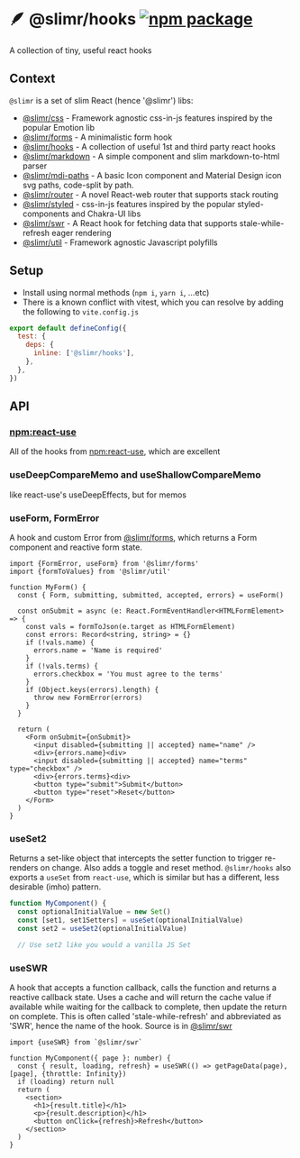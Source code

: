 # 🪶 @slimr/hooks [![npm package](https://img.shields.io/npm/v/@slimr/hooks.svg?style=flat-square)](https://npmjs.org/package/@slimr/hooks)

A collection of tiny, useful react hooks

## Context

`@slimr` is a set of slim React (hence '@slimr') libs:

- [@slimr/css](https://www.npmjs.com/package/@slimr/css) - Framework agnostic css-in-js features inspired by the popular Emotion lib
- [@slimr/forms](https://www.npmjs.com/package/@slimr/forms) - A minimalistic form hook
- [@slimr/hooks](https://www.npmjs.com/package/@slimr/hooks) - A collection of useful 1st and third party react hooks
- [@slimr/markdown](https://www.npmjs.com/package/@slimr/markdown) - A simple component and slim markdown-to-html parser
- [@slimr/mdi-paths](https://www.npmjs.com/package/@slimr/mdi-paths) - A basic Icon component and Material Design icon svg paths, code-split by path.
- [@slimr/router](https://www.npmjs.com/package/@slimr/router) - A novel React-web router that supports stack routing
- [@slimr/styled](https://www.npmjs.com/package/@slimr/styled) - css-in-js features inspired by the popular styled-components and Chakra-UI libs
- [@slimr/swr](https://www.npmjs.com/package/@slimr/swr) - A React hook for fetching data that supports stale-while-refresh eager rendering
- [@slimr/util](https://www.npmjs.com/package/@slimr/util) - Framework agnostic Javascript polyfills

## Setup

- Install using normal methods (`npm i`, `yarn i`, ...etc)
- There is a known conflict with vitest, which you can resolve by adding the following to `vite.config.js`

```javascript
export default defineConfig({
  test: {
    deps: {
      inline: ['@slimr/hooks'],
    },
  },
})
```

## API

### [npm:react-use](https://www.npmjs.com/package/react-use)

All of the hooks from [npm:react-use](https://www.npmjs.com/package/react-use), which are excellent

### useDeepCompareMemo and useShallowCompareMemo

like react-use's useDeepEffects, but for memos

### useForm, FormError

A hook and custom Error from [@slimr/forms](https://www.npmjs.com/package/@slimr/forms), which returns a Form component and reactive form state.

```tsx
import {FormError, useForm} from '@slimr/forms'
import {formToValues} from '@slimr/util'

function MyForm() {
  const { Form, submitting, submitted, accepted, errors} = useForm()

  const onSubmit = async (e: React.FormEventHandler<HTMLFormElement> => {
    const vals = formToJson(e.target as HTMLFormElement)
    const errors: Record<string, string> = {}
    if (!vals.name) {
      errors.name = 'Name is required'
    }
    if (!vals.terms) {
      errors.checkbox = 'You must agree to the terms'
    }
    if (Object.keys(errors).length) {
      throw new FormError(errors)
    }
  }

  return (
    <Form onSubmit={onSubmit}>
      <input disabled={submitting || accepted} name="name" />
      <div>{errors.name}<div>
      <input disabled={submitting || accepted} name="terms" type="checkbox" />
      <div>{errors.terms}<div>
      <button type="submit">Submit</button>
      <button type="reset">Reset</button>
    </Form>
  )
}
```

### useSet2

Returns a set-like object that intercepts the setter function to trigger re-renders on change. Also adds a toggle and reset method. `@slimr/hooks` also exports a `useSet` from `react-use`, which is similar but has a different, less desirable (imho) pattern.

```typescript
function MyComponent() {
  const optionalInitialValue = new Set()
  const [set1, set1Setters] = useSet(optionalInitialValue)
  const set2 = useSet2(optionalInitialValue)

  // Use set2 like you would a vanilla JS Set
```

### useSWR

A hook that accepts a function callback, calls the function and returns a reactive callback state. Uses a cache and will return the cache value if available while waiting for the callback to complete, then update the return on complete. This is often called 'stale-while-refresh' and abbreviated as 'SWR', hence the name of the hook. Source is in [@slimr/swr](https://www.npmjs.com/package/@slimr/swr)

```tsx
import {useSWR} from `@slimr/swr`

function MyComponent({ page }: number) {
  const { result, loading, refresh} = useSWR(() => getPageData(page), [page], {throttle: Infinity})
  if (loading) return null
  return (
    <section>
      <h1>{result.title}</h1>
      <p>{result.description}</h1>
      <button onClick={refresh}>Refresh</button>
    </section>
  )
}
```
